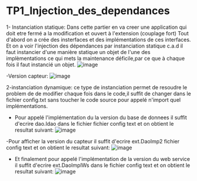# TP1_Injection_des_dependances
1- Instanciation statique:
Dans cette partier  en va creer une application qui doit etre fermé a la modification et ouvert à l'extension (couplage fort)
Tout d'abord on a crée des insterfaces et des implémentations de ces interfaces. Et on a voir l'injection des dépendances par instanciation statique c.a.d il faut instancier d'une manière statique un objet de l'une des implèmentations ce qui mets la maintenance déficile,par ce que à chaque fois il faut instancié un objet.
![image](https://user-images.githubusercontent.com/102295113/162542477-6e6f620c-11b0-4eeb-96f8-3004d42c84ca.png)

-Version capteur:
![image](https://user-images.githubusercontent.com/102295113/162543079-c3249ce7-7dd9-4879-81a0-c4c83a671bd1.png)

2-instanciation dynamique:
ce type de instanciation permet de resoudre le problem de de modifier chaque fois dans le code,il suffit de changer dans le fichier config.txt sans toucher le code source pour appelé n'import quel implémentations.

- Pour appelé l'implémentation du la version du base de donnees il suffit d'ecrire dao.Idao dans le fichier  fichier config text et on obtient le resultat suivant:
 ![image](https://user-images.githubusercontent.com/102295113/162544877-f117fa2f-0c1b-4561-ae79-fea3fff502c8.png)
 
-Pour afficher la version du capteur il suffit d'ecrire ext.DaoImp2 fichier config text et on obtient le resultat suivant:
![image](https://user-images.githubusercontent.com/102295113/162545946-d644ad6f-aefa-4066-b3fc-11ea393b6bd9.png)

- Et finalement pour appelé l'implémentation de la version du web service il suffit d'ecrire ext.DaoImplWs dans le fichier config text et on obtient le resultat suivant:
![image](https://user-images.githubusercontent.com/102295113/162546514-db6b5b2b-7dd7-443b-95bc-e7d389e83c0f.png)



